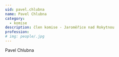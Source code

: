 ```yaml
---
uid: pavel.chlubna
name: Pavel Chlubna
category:
  - komise
description: člen komise - Jaroměřice nad Rokytnou
profession: 
# img: people/.jpg
---
```


Pavel Chlubna
